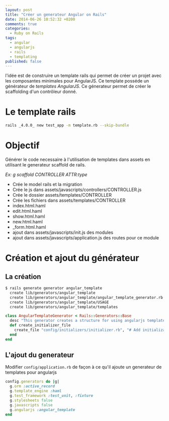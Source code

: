```yaml
---
layout: post
title: "Créer un generateur Angular on Rails"
date: 2014-06-26 10:52:32 +0200
comments: true
categories: 
  - Ruby on Rails
tags:
  - angular
  - angularjs
  - rails
  - templating
published: false
---
```


l'idée est de construire un template rails qui permet de créer un projet avec les composantes minimales pour AngularJS. Ce template posséde un générateur de *templates AngularJS*. Ce génerateur permet de créer le scaffolding d'un contrôleur donné.

# Le template rails
```bash
rails _4.0.0_ new test_app -m template.rb --skip-bundle
```

# Objectif
Générer le code necessaire à l'utilisation de templates dans assets en utilisant le generateur scaffold de rails. 

*Ex: g scaffold CONTROLLER ATTR:type* 

 - Crée le model rails et la migration
 - Crée le js dans assets/javascripts/controllers/CONTROLLER.js
 - Crée le dossier assets/templates/CONTROLLER
 - Crée les fichiers dans assets/templates/CONTROLLER
  - index.html.haml
  - edit.html.haml
  - show.html.haml
  - new.html.haml
  - _form.html.haml
 - ajout dans assets/javascripts/init.js des modules
 - ajout dans assets/javascripts/application.js des routes pour ce module

# Création et ajout du générateur

## La création

```bash
$ rails generate generator angular_template 
  create lib/generators/angular_template 
  create lib/generators/angular_template/angular_template_generator.rb 
  create lib/generators/angular_template/USAGE 
  create lib/generators/angular_template/templates
```

```ruby lib/generators/angular_template_generator.rb 
class AngularTemplateGenerator < Rails::Generators::Base 
  desc "This generator creates a structure for using angularjs templates in assets" 
  def create_initializer_file 
    create_file "config/initializers/initializer.rb", "# Add initialization content here" 
  end 
end
```


## L'ajout du generateur
Modifier `config/application.rb` de façon à ce qu'il ajoute un generateur de templates pour angularjs
```ruby config/application.rb
config.generators do |g| 
  g.orm :active_record 
  g.template_engine :haml 
  g.test_framework :test_unit, :fixture
  g.stylesheets false 
  g.javascripts false 
  g.angularjs :angular_template
end
```